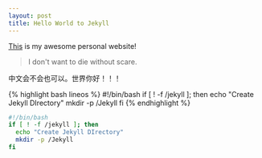 ```yaml
---
layout: post
title: Hello World to Jekyll
---
```


[This](http://legato.ninja) is my awesome personal website!

  > I don't want to die without scare.

中文会不会也可以。世界你好！！！

{% highlight bash lineos %}
#!/bin/bash
if [ ! -f /jekyll ]; then
	echo "Create Jekyll DIrectory"
	mkdir -p /Jekyll
fi
{% endhighlight %}

```bash
#!/bin/bash
if [ ! -f /jekyll ]; then
  echo "Create Jekyll DIrectory"
  mkdir -p /Jekyll
fi
```
